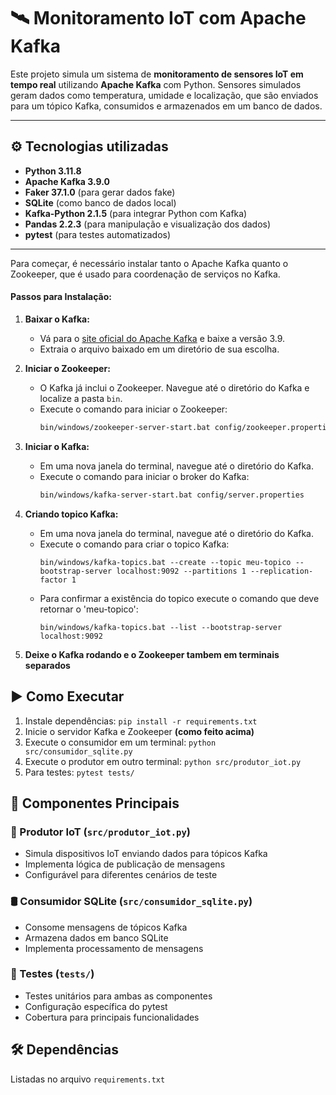 # 🛰️ Monitoramento IoT com Apache Kafka

Este projeto simula um sistema de **monitoramento de sensores IoT em tempo real** utilizando **Apache Kafka** com Python. Sensores simulados geram dados como temperatura, umidade e localização, que são enviados para um tópico Kafka, consumidos e armazenados em um banco de dados.

---

## ⚙️ Tecnologias utilizadas

- **Python 3.11.8**
- **Apache Kafka 3.9.0**
- **Faker 37.1.0** (para gerar dados fake)
- **SQLite** (como banco de dados local)
- **Kafka-Python 2.1.5** (para integrar Python com Kafka)
- **Pandas 2.2.3** (para manipulação e visualização dos dados)
- **pytest** (para testes automatizados)

---

Para começar, é necessário instalar tanto o Apache Kafka quanto o Zookeeper, que é usado para coordenação de serviços no Kafka.

#### Passos para Instalação:

1. **Baixar o Kafka:**
   - Vá para o [site oficial do Apache Kafka](https://kafka.apache.org/downloads) e baixe a versão 3.9.
   - Extraia o arquivo baixado em um diretório de sua escolha.

2. **Iniciar o Zookeeper:**
   - O Kafka já inclui o Zookeeper. Navegue até o diretório do Kafka e localize a pasta `bin`.
   - Execute o comando para iniciar o Zookeeper:
     ```sh
     bin/windows/zookeeper-server-start.bat config/zookeeper.properties
     ```

3. **Iniciar o Kafka:**
   - Em uma nova janela do terminal, navegue até o diretório do Kafka.
   - Execute o comando para iniciar o broker do Kafka:
     ```sh
     bin/windows/kafka-server-start.bat config/server.properties
     ```
4. **Criando topico Kafka:**
   - Em uma nova janela do terminal, navegue até o diretório do Kafka.
   - Execute o comando para criar o topico Kafka:
     ```
     bin/windows/kafka-topics.bat --create --topic meu-topico --bootstrap-server localhost:9092 --partitions 1 --replication-factor 1
     ```
   - Para confirmar a existência do topico execute o comando que deve retornar o 'meu-topico':
     ```
     bin/windows/kafka-topics.bat --list --bootstrap-server localhost:9092
     ```
5. **Deixe o Kafka rodando e o Zookeeper tambem em terminais separados**

## ▶️ Como Executar
1. Instale dependências: `pip install -r requirements.txt`
2. Inicie o servidor Kafka e Zookeeper **(como feito acima)**
3. Execute o consumidor em um terminal: `python src/consumidor_sqlite.py`
4. Execute o produtor em outro terminal: `python src/produtor_iot.py`
5. Para testes: `pytest tests/`

## 🧩 Componentes Principais

### 🔄 Produtor IoT (`src/produtor_iot.py`)
- Simula dispositivos IoT enviando dados para tópicos Kafka
- Implementa lógica de publicação de mensagens
- Configurável para diferentes cenários de teste

### 🛢️ Consumidor SQLite (`src/consumidor_sqlite.py`)
- Consome mensagens de tópicos Kafka
- Armazena dados em banco SQLite
- Implementa processamento de mensagens

### 🧪 Testes (`tests/`)
- Testes unitários para ambas as componentes
- Configuração específica do pytest
- Cobertura para principais funcionalidades

## 🛠️ Dependências
Listadas no arquivo `requirements.txt`
